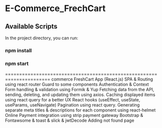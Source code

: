 # E-Commerce_FrechCart
## Available Scripts

In the project directory, you can run:

### npm install
### npm start

======================================================================
commerce FreshCart App (React.js)
SPA & Routing using react router
Guard to some components
Authentication & Context 
Form handling & validation using Formik & Yup 
Fetching data from the API, sending, deleting, and updating them using axios. 
Caching displayed items using react query for a better UX
React hooks (useEffect, useState, useParams, useNavigate)
Pagination using react query. 
Generating separate meta titles & descriptions for each component using react-helmet 
Online Payment integration using strip payment gateway 
Bootstrap & Fontawsome & toast & slick & jwtDecode 
Adding not found page

